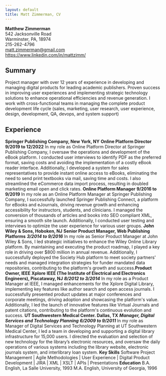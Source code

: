 ```yaml
---
layout: default
title: Matt Zimmerman, CV
---
```

**Matthew Zimmerman**  
542 Jacksonville Road  
Warminster, PA, 18974  
215-262-4796  
matt.zimmerman@gmail.com  
https://www.linkedin.com/in/mattzimm/
## Summary
Project manager with over 12 years of experience in developing and managing digital products
for leading academic publishers. Proven success in improving user experiences and
implementing strategic technology solutions to enhance operational efficiencies and revenue
generation.
I work with cross-functional teams in managing the complete product development life cycle
(sales, marketing, user research, user experience, design, development, QA, devops, and system
support)
## Experience
**Springer Publishing Company, New York, NY**
**Online Platform Director**
**9/2019 to 12/2022**
In my role as Online Platform Director at Springer Publishing Company, I oversaw the operations
and development of the eBook platform. I conducted user interviews to identify PDF as the
preferred format, saving costs and avoiding the implementation of a costly eBook reader
interface. Additionally, I developed a system for sales representatives to provide instant online
access to eBooks, eliminating the need to send print textbooks via mail, saving time and costs. I
also streamlined the eCommerce data import process, resulting in doubled marketing email open
and click rates.
**Online Platform Manager**
**9/2016 to 9/2019**
In my role as an Online Platform Manager at Springer Publishing Company, I successfully
launched Springer Publishing Connect, a platform for eBooks and eJournals, driving revenue
growth and enhancing accessibility for instructors, students, and clinicians. I managed the
conversion of thousands of articles and books into SEO compliant XML, ensuring a smooth site
launch. Additionally, I conducted user testing and interviews to optimize the user experience for
various user groups.
**John Wiley & Sons, Hoboken, NJ**
**Senior Product Manager, Web Publishing Platforms**
***3/2014 to 9/2016***
In my role as Senior Product Manager at John Wiley & Sons, I led strategic initiatives to enhance
the Wiley Online Library platform. By maintaining and executing the product roadmap, I played a
key role in driving over $800 million in annual revenue. Additionally, I successfully deployed the
Society Hub platform to meet society partners' needs and managed integration strategies for
funder mandated data repositories, contributing to the platform's growth and success.**Product Owner, IEEE Xplore**
**IEEE (The Institute of Electrical and Electronics Engineers), Piscataway, NJ**
***8/2012 to 3/2014***
In my role as a Product Manager at IEEE, I managed enhancements for the Xplore Digital
Library, implementing key features like author search and open access journals. I successfully
presented product updates at major conferences and corporate meetings, driving adoption and
showcasing the platform's value. Additionally, I led the launch of innovative features like Virtual
Journals and patent citations, contributing to the platform's continuous evolution and success.
**UT Southwestern Medical Center. Dallas, TX**
***Manager, Digital Services and Technology Planning***
***6/2009 to 9/2011***
In my role as Manager of Digital Services and Technology Planning at UT Southwestern Medical
Center, I led a team in developing and supporting a digital library infrastructure for 15,000 users. I
directed the evaluation and selection of new technology for the library’s electronic resources, and
oversaw the daily operations of various systems including the library website, electronic journals
system, and interlibrary loan system.
**Key Skills**
Software Project Management | Agile Methodologies | User Experience | Digital Product
Development | JIRA | XML | XSLT | APIs | Presentations
**Education**
B.A. English, La Salle University, 1993
M.A. English, University of Georgia, 1996
